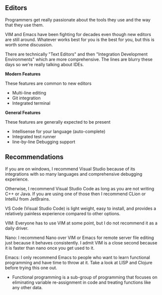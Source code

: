 ## Editors

Programmers get really passionate about the tools they use and the way that they use them.

VIM and Emacs have been fighting for decades even though new editors are still around. Whatever works best for you is the best for you, but this is worth some discussion.

There are technically "Text Editors" and then "Integration Development Environments" which are more comprehensive. The lines are blurry these days so we're really talking about IDEs.

__Modern Features__

These features are common to new editors

* Multi-line editing
* Git integration
* Integrated terminal

__General Features__

These features are generally expected to be present

* Intellisense for your language (auto-complete)
* Integrated test runner
* line-by-line Debugging support

## Recommendations

If you are on windows, I recommend Visual Studio because of its integrations with so many languages and comprehensive debugging experience.

Otherwise, I recommend Visual Studio Code as long as you are not writing C++ or Java. If you are using one of those then I recommend CLion or IntelliJ from JetBrains.

VS Code (Visual Studio Code) is light weight, easy to install, and provides a relatively painless experience compared to other options.

VIM: Everyone has to use VIM at some point, but I do not recommend it as a daily driver.

Nano: I recommend Nano over VIM or Emacs for remote server file editing just because it behaves consistently. I admit VIM is a close second because it is faster than nano once you get used to it.

Emacs: I only recommend Emacs to people who want to learn functional programming and have time to throw at it. Take a look at LISP and Clojure before trying this one out.
  * Functional programming is a sub-group of programming that focuses on eliminating variable re-assignment in code and treating functions like any other data.

